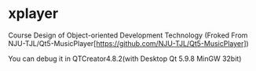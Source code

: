 # xplayer
Course Design of Object-oriented Development Technology (Froked From NJU-TJL/Qt5-MusicPlayer[https://github.com/NJU-TJL/Qt5-MusicPlayer])

You can debug it in QTCreator4.8.2(with Desktop Qt 5.9.8 MinGW 32bit)
